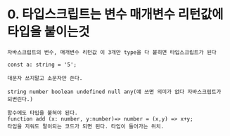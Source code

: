 # 0. 타입스크립트는 변수 매개변수 리턴값에 타입을 붙이는것

    자바스크립트의 변수, 매개변수 리턴값 이 3개만 type을 다 붙히면 타입스크립트가 된다

    const a: string = '5';

    대문자 쓰지말고 소문자만 쓴다.

    string number boolean undefined null any(얘 쓰면 의미가 없다 자바스크립트가 되번린다.)

    함수에도 타입을 붙혀야 된다.
    function add (x: number, y:number)=> number = (x,y) => x+y;
    타입을 지워도 말이되는 코드가 되면 된다. 타입이 들어가는 위치.
    